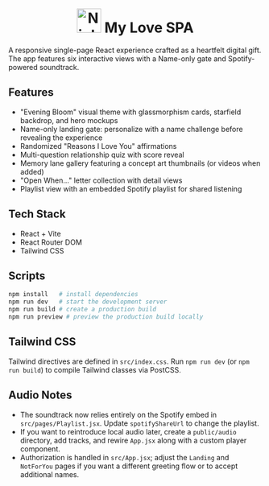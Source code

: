 <h1 align="center">
	<img src="https://img.icons8.com/?size=80&id=LJ2m-35b6mCB&format=png" alt="Night sky icon" width="48" height="48" />
	<span>My Love SPA</span>
</h1>

A responsive single-page React experience crafted as a heartfelt digital gift. The app features six interactive views with a Name-only gate and Spotify-powered soundtrack.

## Features

- "Evening Bloom" visual theme with glassmorphism cards, starfield backdrop, and  hero mockups
- Name-only landing gate: personalize with a name challenge before revealing the experience
- Randomized "Reasons I Love You" affirmations
- Multi-question relationship quiz with score reveal
- Memory lane gallery featuring a concept art thumbnails (or videos when added)
- "Open When..." letter collection with detail views
- Playlist view with an embedded Spotify playlist for shared listening

## Tech Stack

- React + Vite
- React Router DOM
- Tailwind CSS

## Scripts

```bash
npm install   # install dependencies
npm run dev   # start the development server
npm run build # create a production build
npm run preview # preview the production build locally
```

## Tailwind CSS

Tailwind directives are defined in `src/index.css`. Run `npm run dev` (or `npm run build`) to compile Tailwind classes via PostCSS.

## Audio Notes

- The soundtrack now relies entirely on the Spotify embed in `src/pages/Playlist.jsx`. Update `spotifyShareUrl` to change the playlist.
- If you want to reintroduce local audio later, create a `public/audio` directory, add tracks, and rewire `App.jsx` along with a custom player component.
- Authorization is handled in `src/App.jsx`; adjust the `Landing` and `NotForYou` pages if you want a different greeting flow or to accept additional names.
